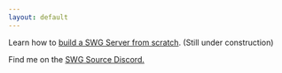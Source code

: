 ```yaml
---
layout: default
---
```


Learn how to [build a SWG Server from scratch](./new.html). (Still under construction)

Find me on the [SWG Source Discord.](https://discord.gg/Va8e6n8)
